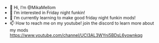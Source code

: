 - 👋 Hi, I’m @MikaMellom
- 👀 I’m interested in Friday night funkin!
- 🌱 I’m currently learning to make good friday night funkin mods!
- 📫 How to reach me on my youtube! join the discord to learn more about my mods https://www.youtube.com/channel/UCI3AL3WYni5BDsL6yownkqg

<!---
MikaMellom/MikaMellom is a ✨ special ✨ repository because its `README.md` (this file) appears on your GitHub profile.
You can click the Preview link to take a look at your changes.
--->
